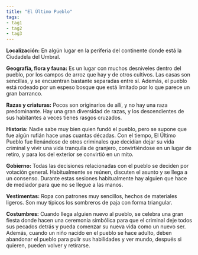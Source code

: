 ```yaml
---
title: "El Último Pueblo" 
tags: 
- tag1 
- tag2
- tag3
---
```


**Localización:** En algún lugar en la periferia del continente donde está la Ciudadela del Umbral.

**Geografía, flora y fauna:** Es un lugar con muchos desniveles dentro del pueblo, por los campos de arroz que hay y de otros cultivos. Las casas son sencillas, y se encuentran bastante separadas entre sí. Además, el pueblo está rodeado por un espeso bosque que está limitado por lo que parece un gran barranco.

**Razas y criaturas:** Pocos son originarios de allí, y no hay una raza predominante. Hay una gran diversidad de razas, y los descendientes de sus habitantes a veces tienes rasgos cruzados.

**Historia:** Nadie sabe muy bien quien fundó el pueblo, pero se supone que fue algún rufián hace unas cuantas décadas. Con el tiempo, El Último Pueblo fue llenándose de otros criminales que decidían dejar su vida criminal y vivir una vida tranquila de granjero, convirtiéndose en un lugar de retiro, y para los del exterior se convirtió en un mito.

**Gobierno:** Todas las decisiones relacionadas con el pueblo se deciden por votación general. Habitualmente se reúnen, discuten el asunto y se llega a un consenso. Durante estas sesiones habitualmente hay alguien que hace de mediador para que no se llegue a las manos.

**Vestimentas:** Ropa con patrones muy sencillos, hechos de materiales ligeros. Son muy típicos los sombreros de paja con forma triangular.

**Costumbres:** Cuando llega alguien nuevo al pueblo, se celebra una gran fiesta donde hacen una ceremonia simbólica para que el criminal deje todos sus pecados detrás y pueda comenzar su nueva vida como un nuevo ser. Además, cuando un niño nacido en el pueblo se hace adulto, deben abandonar el pueblo para pulir sus habilidades y ver mundo, después si quieren, pueden volver y retirarse.